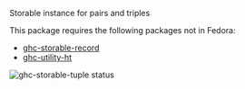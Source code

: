 Storable instance for pairs and triples

This package requires the following packages not in Fedora:

* [ghc-storable-record](../ghc-storable-record)
* [ghc-utility-ht](../ghc-utility-ht)

![ghc-storable-tuple status](https://copr.fedorainfracloud.org/coprs/dshea/haskell-extras/package/ghc-storable-tuple/status_image/last_build.png)
